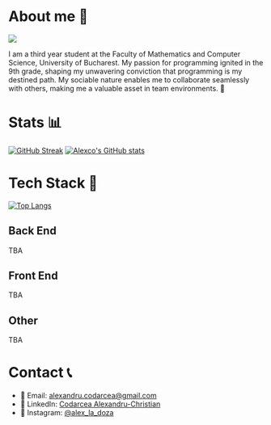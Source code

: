 # About me 👋
![](https://komarev.com/ghpvc/?username=Alexco2003&color=49b38b&style=for-the-badge&abbreviated=true)

 I am a third year student at the Faculty of Mathematics and Computer Science, University of Bucharest. My passion for
programming ignited in the 9th grade, shaping my unwavering conviction that programming is my destined path. My
sociable nature enables me to collaborate seamlessly with others, making me a valuable asset in team environments. 🦅

<!--
**Alexco2003/Alexco2003** is a ✨ _special_ ✨ repository because its `README.md` (this file) appears on your GitHub profile.

Here are some ideas to get you started:

- 🔭 I’m currently working on ...
- 🌱 I’m currently learning ...
- 👯 I’m looking to collaborate on ...
- 🤔 I’m looking for help with ...
- 💬 Ask me about ...
- 📫 How to reach me: ...
- 😄 Pronouns: ...
- ⚡ Fun fact: ...
-->

# Stats 📊

[![GitHub Streak](https://streak-stats.demolab.com/?user=Alexco2003&theme=vue-dark)](https://git.io/streak-stats)
[![Alexco's GitHub stats](https://github-readme-stats.vercel.app/api?username=Alexco2003&theme=vue-dark)](https://github.com/Alexco2003/github-readme-stats) 


# Tech Stack 💾
[![Top Langs](https://github-readme-stats.vercel.app/api/top-langs/?username=Alexco2003&layout=donut&theme=vue-dark)](https://github.com/Alexco2003/github-readme-stats) 

## Back End
TBA
## Front End
TBA
## Other
TBA
# Contact 📞
- 📧 Email: [alexandru.codarcea@gmail.com](mailto:alexandru.codarcea@gmail.com)
- 💼 LinkedIn: [Codarcea Alexandru-Christian](https://www.linkedin.com/in/alexandru-codarcea-44aab2274)
- 📸 Instagram: [@alex_la_doza](https://instagram.com/alex_la_doza)



